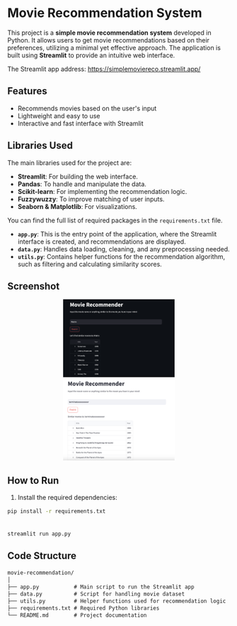 # Movie Recommendation System

This project is a **simple movie recommendation system** developed in Python. It allows users to get movie recommendations based on their preferences, utilizing a minimal yet effective approach. The application is built using **Streamlit** to provide an intuitive web interface.

The Streamlit app address: 
https://simplemoviereco.streamlit.app/

## Features
- Recommends movies based on the user's input
- Lightweight and easy to use
- Interactive and fast interface with Streamlit

## Libraries Used
The main libraries used for the project are:
- **Streamlit**: For building the web interface.
- **Pandas**: To handle and manipulate the data.
- **Scikit-learn**: For implementing the recommendation logic.
- **Fuzzywuzzy**: To improve matching of user inputs.
- **Seaborn & Matplotlib**: For visualizations.

You can find the full list of required packages in the `requirements.txt` file.

- **`app.py`**: This is the entry point of the application, where the Streamlit interface is created, and recommendations are displayed.
- **`data.py`**: Handles data loading, cleaning, and any preprocessing needed.
- **`utils.py`**: Contains helper functions for the recommendation algorithm, such as filtering and calculating similarity scores.

## Screenshot
<div style="text-align: center;">
    <img src="/img/app.jpg" alt="App Image" style="width: 50%; height: auto;">
    <img src="/img/app2.jpg" alt="App Image" style="width: 50%; height: auto;">
</div>

## How to Run

1. Install the required dependencies:

```bash
pip install -r requirements.txt


streamlit run app.py

```

## Code Structure
```plaintext
movie-recommendation/
│
├── app.py           # Main script to run the Streamlit app
├── data.py          # Script for handling movie dataset
├── utils.py         # Helper functions used for recommendation logic
├── requirements.txt # Required Python libraries
└── README.md        # Project documentation